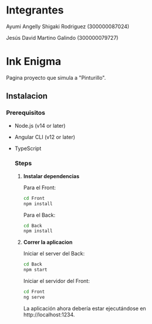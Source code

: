   # Integrantes

  Ayumi Angelly Shigaki Rodriguez (300000087024)
  
  Jesús David Martino Galindo (300000079727)

  # Ink Enigma

  Pagina proyecto que simula a "Pinturillo".

  ## Instalacion

  ### Prerequisitos
  - Node.js (v14 or later)
  - Angular CLI (v12 or later)
  - TypeScript

    ### Steps
    1. **Instalar dependencias**
    
       Para el Front:
       ```bash
       cd Front
       npm install
       ```
       Para el Back:
       ```bash
       cd Back
       npm install
       ```
    2. **Correr la aplicacion**
    
       Iniciar el server del Back:
       ```bash
       cd Back
       npm start
       ```
       Iniciar el servidor del Front:
       ```bash
       cd Front
       ng serve
       ```
       La aplicación ahora debería estar ejecutándose en http://localhost:1234.
